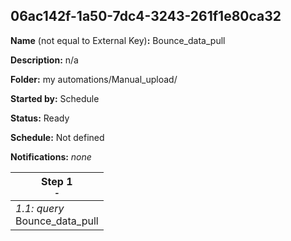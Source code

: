 ## 06ac142f-1a50-7dc4-3243-261f1e80ca32

**Name** (not equal to External Key)**:** Bounce_data_pull

**Description:** n/a

**Folder:** my automations/Manual_upload/

**Started by:** Schedule

**Status:** Ready

**Schedule:** Not defined

**Notifications:** _none_


| Step 1<br>_<small>-</small>_ |
| --- |
| _1.1: query_<br>Bounce_data_pull |
